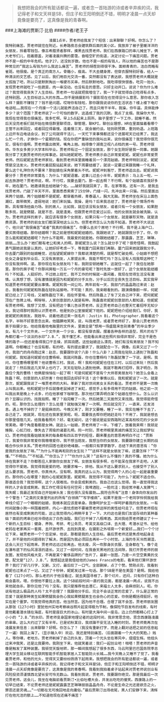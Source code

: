 > 我想把我会的所有脏话都说一遍，或者念一首陆游的诗或者辛弃疾的词，我记得老子和文天祥是SB，但庄子和王阳明倒还不错，明明才凌晨一点天却竟像是要亮了，这真像是我的青春啊。

###上海滩的贾斯汀·比伯
####作者/老王子

						凌晨1点半，贾老师给我发了个短信：出来聊聊？好啊。你怎么了？我特别痛苦。贾老师就住在附近。长寿路夜总会建筑群后面的某小区。我放弃了被子里暖洋洋的女朋友，拎着零钱包，像古希腊贤者那样，摸黑去找贾老师。我们在西康路口的串儿摊坐下，俩大老爷们儿，抱着膝盖，对着凌晨升腾的雾霭，昏暗空旷的街道，决定讨论一下痛苦问题。贾老师不是一般的中年危机。他才27，还没到岁数。他也不是一般的有钱人，所以他的痛苦也不是那种常见的“我这么有钱为什么我这么痛苦”。贾老师的胡茬刮得很干净。面颊青青的，洁白而略有雀斑。他很瘦。是个真正的南方人。骨骼小，瘦高。不大去健身房，但穿衣服特别好看，给人一种清淡的文艺感。见了以后，我们用目光交流一番，突然都没有了表达欲，我想贾老师大概就是太孤独了吧，所以只是默默掏出一堆硬币买串，然后默默地吃。我吃得很快很香。吃完一抬头，发现贾老师就吃了一些蔬菜，肉一串没动。也没有走的意思。只好主动开口。说说？你为什么难过？我觉得我丧失了人生目标。贾老师一句话就把我噎住了。我一下子就觉得自己吃得有点多，还特别困。人生目标这么大的东西……你不是搞摄影吗？摄影现在也觉得没什么意思。那你收入怎么样？摄影不赚钱了？钱不是问题。哎呀你有钱啦，那你跟我说说你的生活状态？楼上楼下电灯电话啦……我现在一个月接一个活儿就能养活自己了。而且只用干半年。我操，你牛逼。具体能挣多少？说个范围？贾老师说了一个可怕的数字，这造成了我的沉默。我点了支烟。我操你大爷，我现在觉得我也很痛苦。我多忙啊，早上5点起来上厕所，脑子里想了一下工作，就睡不着。然后天没亮老板们就开始在微信群里聊项目，聊管理，聊KPI，聊创业理想，HR在里面猫着看哪个主管不出来回应，或者回应得最慢。连着慢三天，就会被约谈。轻则砍预算，重则劝退。上班路上边开车边电话会议，到了公司就得干活儿，一天忙下来事情都还没个进展呢天已经黑了。我这么忙一个月，才挣你一个星期的钱。现在你把严重缺觉的我叫出来，说你很痛苦？我觉得你很充实，很有价值啊。贾老师露出微笑，嘴角上翘。贱得像个湖南卫视八点档的男一号。贾老师很帅。华东女多男少大学本科毕业。贾老师有过一个固定女朋友，那个女生刚好是我一同事。她跟我分享了无数贾老师的光辉事迹。就叫她妮妮吧。贾老师表示自己非常爱妮妮。妮妮也非常爱贾老师。然后妮妮去贾老师家玩，看到贾老师床里面睡着另一个漂亮姑娘。贾老师特别淡定，妮妮愣是没法发火。贾老师光着屁股站起来说，她下周要结婚了，就说一定要过来跟我睡一个礼拜，要么这个礼拜你先不要来？那姑娘在床角蒙着头不吭。妮妮冲到客厅，贾老师追出去。妮妮说我要分手！贾老师非常莫名：为什么？妮妮语塞。这事儿过去小半年，妮妮表示：马上五一啦，一起去旅游吧？贾老师说，啊，不行哎，我要去厦门。那一起去啊？不行啊，有个姑娘喜欢我好多年，她在厦门，她邀请我去给她破个处。……破好我就回来了，乖，在家等我。还有一次，是我去找贾老师。门敲了半天不开。里面悉悉索索了15分钟，门缝一闪，先冲出来一只猫。然后里面出来两个姑娘。两个姑娘都不是妮妮，都穿着热裤，青春逼人，胸大无脑。贾老师坐在床沿上面色潮红，面带微笑，虚弱地说：她们来玩猫。我操，是吗？后来我总结了，贾老师是个情场乔布斯。具有情场扭曲力场。别的男人，比如我，就应该没有女朋友，或者只有一个女朋友，如果胆敢多找，就是劈腿，就是不忠，就是渣男。但跟贾老师恋爱过以后，他的女朋友就会被洗脑，认为，贾老师这样的男子，就应该有很多个女朋友，如果只有一个女朋友，就是暴殄天物，就是浪费资源。贾老师的前女友们都深深地这么认为。但贾老师怎么认为我不知道。贾老师不大说这个。他只说“我很痛苦”或者“我真的很痛苦”。你要么去买个房吧？不行啊，我不是上海户口，要买房得结婚。那你结婚啊？我之前是想和妮妮结婚的。我跟她说了，她就跟我分手了。你，你怎么能和妮妮结婚呢？为什么不能啊，我最爱的就是她。你跟她结婚了，那露露，芝芝，琳琳，丽丽……怎么办？她们都有老公和男人的啊。那妮妮怎么说？怎么就分手了呢？很奇怪啊，我鼓起勇气跟她说我是认真的，让她好好考虑一下，等我厦门回来我们再聊。厦门回来她就跟我分手。你去厦门跟别的姑娘睡觉，还指望妮妮嫁你？我都说清楚的啊，就是帮忙破处啊。小姑娘不想把处女之身留到毕业后，又没有男朋友，人家提出来，我能不帮忙吗？怎么没有人找我帮这种忙？你没有我帅啊。滚。那你现在有女朋友吗？有，我刚安顿她睡下。这就住一起了？我住在她那里。那你的房子呢？你那间房租一万五一个月的豪宅呢？暂时先放一放好了。这个女朋友能结婚吗？不知道。人挺好的，不过她上班忙，我不工作的时候就一直闲着，我现在觉得生活没有激情。认真想了想，没有激情就是因为和妮妮的分手太伤，分手以后完全丧失生活目标。其实我早知道贾老师和妮妮要出事情。妮妮和我一间公司。两年前有一天，我部门的晶晶跑过来说：赵总，我看到何妮妮和陈磊在轻轨站接吻。不可能！真的，我亲眼看到的。跟演偶像剧一样，何妮妮已经上了三号线，又被陈磊拉下来，抱在怀里啃。然后陈磊上了车了又自己冲下来，把何妮妮顶在广告牌上啃。啊呀呀，人家创意部的人就是有种。陈磊喜欢妮妮创意部的人都知道，但妮妮有贾老师啊。我想了又想，没有把这个事儿告诉贾老师。反正贾老师自己也整天忙着招呼无知少女。我记得那时我刚认识贾老师，他是到办公室接妮妮下班的。妮妮把他介绍给我们。你好，我是妮妮的男朋友。我姓毕。说着他递过来一张名片：Justin Bi，Photographer.我看着这个名字，半晌不好意思念出来。他腼腆地笑笑，说，叫我老贾，或者贾老师好了。那会儿贾老师热衷于拍摄少女。他给我看他电脑里的文件夹，里面全是“想用一场盛筵来告别青春”的毕业季少女。有几十个文件夹，一个文件夹一个少女，都没有穿衣服。摆着各种各样的造型，照片的右下角都打着一个淡淡的水印“J.B.”，我不懂艺术，但能看出来这些照片拍得非常好，完全不是色情的路子——但还是看得我口干舌燥，抓耳挠腮。这些姑娘这么漂亮，她们有没有男朋友？我不知道啊。你都睡过？也没有都，有的吧，有的提出要求了，我就配合一下。偶像。后来又过了一个月，我部门的舟舟跑过来：赵总，我要跟你说个八卦！什么八卦？上周我在轻轨上遇到了陈磊和何妮妮。我知道何妮妮也住曹杨嘛，我就问陈磊，你也住曹杨吗？陈磊犹豫了一下说，是啊。我问，你住曹杨哪里啊？他说曹杨三村。我说，啊！我和何妮妮也住在三村，以后过来玩！然后我就走了！然后我这几天早上也巧了，天天在轻轨上遇到他俩，我就不敢再打招呼，我才明白，陈磊住个鬼的曹杨！他俩是悄悄在一起了啊！可是何妮妮不是有个大帅哥男朋友吗？她怎么会看上陈磊？啊，创意部的人好厉害！你给我回去好好干活！这个事情以后，我和妮妮谈了一次。就是那次，妮妮跟我说了一堆贾老师的大料。革新了我对世间男女关系的看法。贾老师不是第一次晚上叫我出来。他和妮妮分手后就像老鼠掉进了米缸，感觉手上有多得用不完的姑娘。他之前一次叫我出来是晚上十点多，约在他家楼下咖啡馆。那次他打算弄明白某个姑娘在想什么。怎么认识的？豆瓣认识的。找我拍照。睡了？拍完睡了一次。然后她第二天居然又来找我。我觉得挺奇怪的。呃，那你怎么处理的？怎么处理？就勉强又睡了一次啊。然后就没完了，一直来，还发消息。遇上甩不掉的了？是挺麻烦的。今晚又来了，刚才又要睡，睡了一半，我实在睡不下去了，自己走了。她就哭，现在还在我家里哭呢。呃，需要我去帮你把她赶走吗？不用了，我就是想去你那里借宿几天。给我看看照片？好。毫无疑问，这个据说是延安西路附近某高校校花的少女非常美艳。哪个角度看都是女神。就这么一姑娘，贾老师用了一半，下楼了。放着我来啊！我顿足捶胸，心如刀绞，像失去了周瑜的诸葛孔明。同一时刻，贾老师眼里真诚的痛苦又让我如梦似幻。贾老师给我看姑娘发来的每条都有四五百字的短信，翻来覆去的意思再明白不过：“贾斯汀，我爱你我非常爱你我嗷嗷爱你，我不想当炮友，我想当你的女朋友，我要跟你建立长期的战略合作伙伴关系。”贾老师的回答也是妙绝峰巅。一般都只有寥寥数字，总结下来的意思有：“你是我的女朋友了呀。”“为什么不能再和别的女生玩？”“这样不就是女朋友了嘛，还要怎样？”“不懂。”“不明白。”“不知道。”“你怎么了？”“你为什么哭？”这有什么不懂的？真的不懂。她为什么待在我家不走？你都答应人家做你女朋友了啊。女朋友有很多啊，也不能呆在我家不走吧。人家觉得你不爱她。我觉得我是爱的吧。她要求唯一，排他。我从不这么要求别人，也接受不了别人这么要求我。贾老师，你真伟大。没有啊，我真的这么认为，我觉得两个人的心在一起是最重要的。那你的心在哪里？我的心在妮妮那里。妮妮啊，我觉得不可能了。为什么？妮妮不适合你。那谁适合我？我觉得啊，这个人很难找。你会变成剩男的。我自己也这么觉得。我一直觉得我这样的人才会变成剩男。我工作忙得没有任何空闲；我啤酒肚，一脸坑洼；我经常冲着人发脾气；我失眠；我最近发现自己开始掉头发；我也很久没有晨勃……我符合所有“注意！身体向你发出的十个警告！”之类的文章里列出的所有“白领病”“写字楼病”。如果不是我一个老同学怜悯我给我牵线介绍了一个瞎眼的姑娘，我根本就应该是单身。我像呵护女王一样呵护着我的女朋友。一有时间就像小狗一样围着她转，内心一直忧虑她不要被贾老师这样的男性给叼走了。但贾老师现在居然也有变成剩男的可能，这让我觉得内心稍稍平复了一下。大约这也是我们友谊存续的某种基础？面前的烤串已经冷得结出了白色油脂，我们已干掉了八瓶啤酒。其间我给贾老师建议了十一个新的人生目标：健身、养狗、考研、考公务员、考英文高级口译、去大理、考潜水证书、给他老妈在老家再买一套房、去环游世界、去找到真爱，在摄影之外培育一个新爱好……我们一个个讨论下来，被贾老师一个个否定掉，他说，那都是我的人生目标。最后贾老师还是焦虑地起身走了。并不是他的问题得到了解决，而是因为我必须回去再补一个小时觉。上海的冬天冷而潮湿，这会儿天已下起雨来。贾老师远远过街离去。他太瘦，风一吹那身灰衣服，全身都在飞，像个走在瀑布底下的仙风凛凛的道长。又过了一段时间，在我昏天黑地的生活间隙，我打开贾老师的朋友圈，发现他风格大变，不再是某个奢侈品牌的广告片了。最新一张图，乃是一片空空黄黄的戈壁，配文是“127，J.B.”。我想起这是我借给他的James Franco的电影。看来他打算环游世界？我打了好几行字，又删，又打，最后叹了一口气，全部删掉，点了个赞。赞刚点完，我看到妮妮也过来点了一记。又过了十秒钟，妮妮发过来一句话。那个SB是不是在美国？是啊。我给他看了《127小时》。那么老的片子他没看过，就去美国寻根了。那个烂片，还闷，只有你们这种白痴会喜欢。喂，你恨他不要拉上我。这个SB前段时间一直约我见面，都是凌晨一两点，说我不出来他就自杀。那你见他了吗？没有。我只是推荐他去港汇，来福士人太多，会麻烦别人。呃。你说有他这么极品的人吗？太不合理了！我跟他分手后，完全不会谈正常的恋爱了。什么是正常的恋爱？就是那种男生如果劈腿我会伤心我如果劈腿男生也会伤心的恋爱。你倒是概括得挺好。他实在是个噩梦。可我觉得他真的苦。他当然苦。因为他不合理。合理了就不会苦。贾老师朋友圈从那张《127小时》里犹他州实地考察峡谷照片起变得极为节制，像探险节目发布的线索，有时是他戴着潜水镜在海底，有时是座巨大的冰山，有时是大海中间一座岛，边上仍然都精心打上了小小的 “J.B.”的水印。贾老师变身国家地理记者的这段时间，我非常思念他，思念西康路凌晨的串串。这么大约过了又有半年。已是初秋某日，我烦躁不安无法入睡的时刻，贾老师竟再次在凌晨发来信息：出来聊聊？好啊。你怎么了？（我没有重新打字，而是上翻对话把之前的信息粘了一遍）我回上海了。（显示输入中）欢迎。我还是特别痛苦。（后面跟着一个大大的笑脸。）贱人。等你噢，老地方。贾老师剃掉了自己的头发，顶着一个光头坐在寒风中，熠熠生辉。他扭头过来冲我笑，还是比我要帅。我刚坐下来，他就笑着说：我们一起创业吧！啪嗒！贾老师的声音像是触发了某种装置。我顿觉天旋地转，那一瞬间我想起了很多东西，马云阿里巴巴国务院李总理大学生就业移动互联网智能手机智能家居人工智能防火长城……我今天晚上又睡不了觉了。我看着贾老师，和他的光头，觉得天又要纷纷扬扬下起雨来。我想把我会的所有脏话都说一遍，或者念一首陆游的诗或者辛弃疾的词，我记得老子和文天祥是SB，但庄子和王阳明倒还不错，明明才凌晨一点天却竟像是要亮了，这真像是我的青春啊。我看到我拍着桌子站起来对贾老师说创业有风险投资须谨慎西北望长安可怜无数山。我看到我说，贾老师，我要跟你绝交。那是我最后一次见贾老师。这会儿，我坐在电脑前看贾斯汀•比伯吐槽大会，并发出吃吃的傻笑。西康路上的一切早已结束，不论贾老师还是妮妮露露芝芝琳琳丽丽晶晶舟舟，不论是生命之光还是欲念之火，罪恶还是灵魂……“一切都在无可挽回地走向庸俗。”最后贾斯汀出场收尾，黑人们安静下来，清辉打在他光洁的额上……不知道他现在还痛不痛苦？			  		